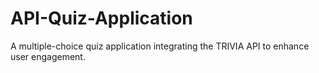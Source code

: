 # API-Quiz-Application
A multiple-choice quiz application integrating the TRIVIA API to enhance user engagement.
